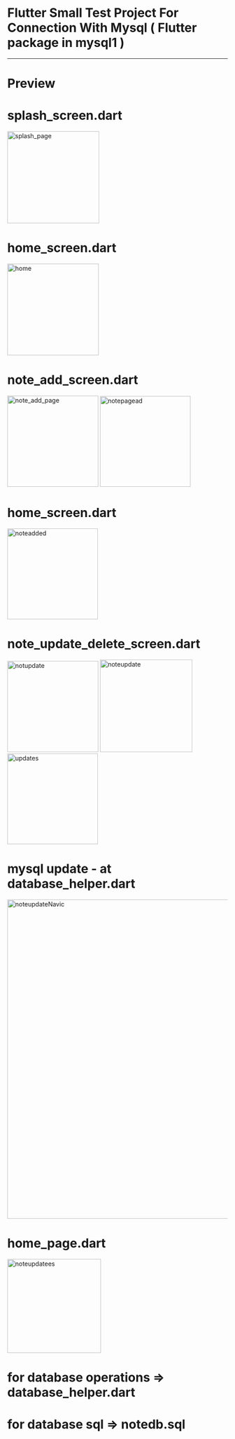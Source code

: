 # Flutter Small Test Project For Connection With Mysql ( Flutter package in mysql1 )

------------------------------------------------------

# Preview

# splash_screen.dart
<img width="210" alt="splash_page" src="https://user-images.githubusercontent.com/90245432/200192117-b5559d84-8487-4071-b041-aee6ca4a2b29.PNG">

# home_screen.dart
<img width="209" alt="home" src="https://user-images.githubusercontent.com/90245432/200192403-02ac51fb-630d-4a78-8df4-63198521be23.PNG">

# note_add_screen.dart
<img width="208" alt="note_add_page" src="https://user-images.githubusercontent.com/90245432/200192181-13f95fe7-b298-47b7-9b28-7de5156b5035.PNG">

<img width="207" alt="notepagead" src="https://user-images.githubusercontent.com/90245432/200192200-d19f448e-e6a7-4e8e-a96d-6f3f35ee18ab.PNG">

# home_screen.dart
<img width="207" alt="noteadded" src="https://user-images.githubusercontent.com/90245432/200192234-c0e2f9c4-d0d3-443e-bfef-0508fe3c7161.PNG">

# note_update_delete_screen.dart
<img width="208" alt="notupdate" src="https://user-images.githubusercontent.com/90245432/200192251-326a5c34-31ea-45f2-bdf8-735bf1b96f07.PNG">

<img width="211" alt="noteupdate" src="https://user-images.githubusercontent.com/90245432/200192265-fe6a97fb-8e51-4ddc-8272-9d38c6e24f64.PNG">

<img width="207" alt="updates" src="https://user-images.githubusercontent.com/90245432/200192316-1164143f-a4fe-48e2-9f24-6135b22a5558.PNG">

# mysql update - at database_helper.dart
<img width="728" alt="noteupdateNavic" src="https://user-images.githubusercontent.com/90245432/200192484-d3a2adbd-145f-4333-b48b-89cfb1a0863d.PNG">

# home_page.dart
<img width="214" alt="noteupdatees" src="https://user-images.githubusercontent.com/90245432/200192324-6cdb03d4-57e6-40a8-8706-5feb8f6221d4.PNG">

# for database operations => database_helper.dart
# for database sql => notedb.sql
